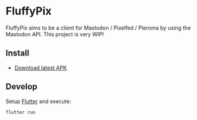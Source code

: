 # FluffyPix

FluffyPix aims to be a client for Mastodon / Pixelfed / Pleroma by using the Mastodon API. This project is very WIP!

## Install

- [Download latest APK](https://gitlab.com/krillefear/fluffypix/-/jobs/artifacts/main/browse?job=build_apk)

## Develop

Setup [Flutter](https://flutter.dev) and execute:

```
flutter run
```
